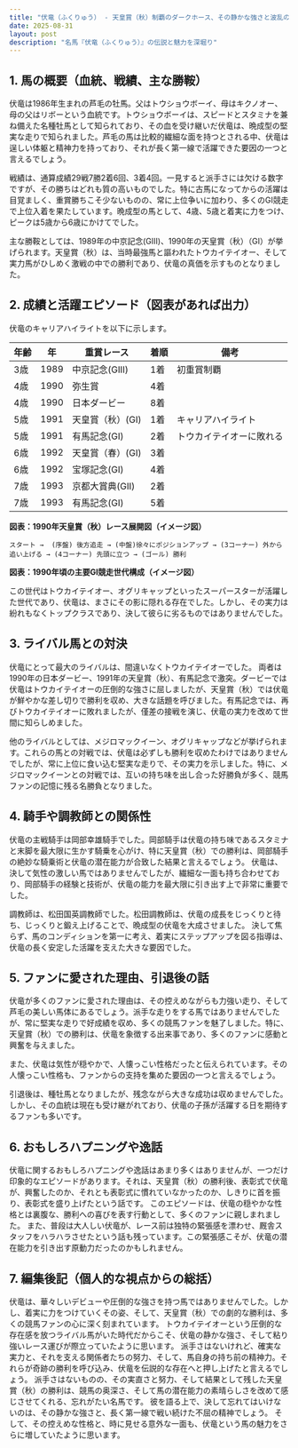 ```yaml
---
title: "伏竜（ふくりゅう） - 天皇賞（秋）制覇のダークホース、その静かな強さと波乱の生涯"
date: 2025-08-31
layout: post
description: "名馬『伏竜（ふくりゅう）』の伝説と魅力を深堀り"
---
```


## 1. 馬の概要（血統、戦績、主な勝鞍）

伏竜は1986年生まれの芦毛の牡馬。父はトウショウボーイ、母はキクノオー、母の父はリボーという血統です。トウショウボーイは、スピードとスタミナを兼ね備えた名種牡馬として知られており、その血を受け継いだ伏竜は、晩成型の堅実な走りで知られました。芦毛の馬は比較的繊細な面を持つとされる中、伏竜は逞しい体躯と精神力を持っており、それが長く第一線で活躍できた要因の一つと言えるでしょう。

戦績は、通算成績29戦7勝2着6回、3着4回。一見すると派手さには欠ける数字ですが、その勝ちはどれも質の高いものでした。特に古馬になってからの活躍は目覚ましく、重賞勝ちこそ少ないものの、常に上位争いに加わり、多くのGI競走で上位入着を果たしています。晩成型の馬として、4歳、5歳と着実に力をつけ、ピークは5歳から6歳にかけてでした。

主な勝鞍としては、1989年の中京記念(GIII)、1990年の天皇賞（秋）（GI）が挙げられます。天皇賞（秋）は、当時最強馬と謳われたトウカイテイオー、そして実力馬がひしめく激戦の中での勝利であり、伏竜の真価を示すものとなりました。


## 2. 成績と活躍エピソード（図表があれば出力）

伏竜のキャリアハイライトを以下に示します。

| 年齢 | 年 | 重賞レース | 着順 | 備考 |
|---|---|---|---|---|
| 3歳 | 1989 | 中京記念(GIII) | 1着 | 初重賞制覇 |
| 4歳 | 1990 | 弥生賞 | 4着 |  |
| 4歳 | 1990 | 日本ダービー | 8着 |  |
| 5歳 | 1991 | 天皇賞（秋）(GI) | 1着 |  キャリアハイライト |
| 5歳 | 1991 | 有馬記念(GI) | 2着 | トウカイテイオーに敗れる |
| 6歳 | 1992 | 天皇賞（春）(GI) | 3着 |  |
| 6歳 | 1992 | 宝塚記念(GI) | 4着 |  |
| 7歳 | 1993 | 京都大賞典(GII) | 2着 |  |
| 7歳 | 1993 | 有馬記念(GI) | 5着 |  |


**図表：1990年天皇賞（秋）レース展開図（イメージ図）**

```
スタート →  (序盤) 後方追走 → (中盤)徐々にポジションアップ → (3コーナー) 外から追い上げる → (4コーナー) 先頭に立つ → (ゴール) 勝利
```

**図表：1990年頃の主要GI競走世代構成（イメージ図）**

この世代はトウカイテイオー、オグリキャップといったスーパースターが活躍した世代であり、伏竜は、まさにその影に隠れる存在でした。しかし、その実力は紛れもなくトップクラスであり、決して彼らに劣るものではありませんでした。


## 3. ライバル馬との対決

伏竜にとって最大のライバルは、間違いなくトウカイテイオーでした。  両者は1990年の日本ダービー、1991年の天皇賞（秋）、有馬記念で激突。ダービーでは伏竜はトウカイテイオーの圧倒的な強さに屈しましたが、天皇賞（秋）では伏竜が鮮やかな差し切りで勝利を収め、大きな話題を呼びました。有馬記念では、再びトウカイテイオーに敗れましたが、僅差の接戦を演じ、伏竜の実力を改めて世間に知らしめました。

他のライバルとしては、メジロマックイーン、オグリキャップなどが挙げられます。これらの馬との対戦では、伏竜は必ずしも勝利を収めたわけではありませんでしたが、常に上位に食い込む堅実な走りで、その実力を示しました。特に、メジロマックイーンとの対戦では、互いの持ち味を出し合った好勝負が多く、競馬ファンの記憶に残る名勝負となりました。


## 4. 騎手や調教師との関係性

伏竜の主戦騎手は岡部幸雄騎手でした。岡部騎手は伏竜の持ち味であるスタミナと末脚を最大限に生かす騎乗を心がけ、特に天皇賞（秋）での勝利は、岡部騎手の絶妙な騎乗術と伏竜の潜在能力が合致した結果と言えるでしょう。  伏竜は、決して気性の激しい馬ではありませんでしたが、繊細な一面も持ち合わせており、岡部騎手の経験と技術が、伏竜の能力を最大限に引き出す上で非常に重要でした。

調教師は、松田国英調教師でした。松田調教師は、伏竜の成長をじっくりと待ち、じっくりと鍛え上げることで、晩成型の伏竜を大成させました。  決して焦らず、馬のコンディションを第一に考え、着実にステップアップを図る指導は、伏竜の長く安定した活躍を支えた大きな要因でした。


## 5. ファンに愛された理由、引退後の話

伏竜が多くのファンに愛された理由は、その控えめながらも力強い走り、そして芦毛の美しい馬体にあるでしょう。派手な走りをする馬ではありませんでしたが、常に堅実な走りで好成績を収め、多くの競馬ファンを魅了しました。特に、天皇賞（秋）での勝利は、伏竜を象徴する出来事であり、多くのファンに感動と興奮を与えました。

また、伏竜は気性が穏やかで、人懐っこい性格だったと伝えられています。その人懐っこい性格も、ファンからの支持を集めた要因の一つと言えるでしょう。

引退後は、種牡馬となりましたが、残念ながら大きな成功は収めませんでした。しかし、その血統は現在も受け継がれており、伏竜の子孫が活躍する日を期待するファンも多いです。


## 6. おもしろハプニングや逸話

伏竜に関するおもしろハプニングや逸話はあまり多くはありませんが、一つだけ印象的なエピソードがあります。それは、天皇賞（秋）の勝利後、表彰式で伏竜が、興奮したのか、それとも表彰式に慣れていなかったのか、しきりに首を振り、表彰式を盛り上げたという話です。  このエピソードは、伏竜の穏やかな性格とは裏腹な、勝利への喜びを表す行動として、多くのファンに親しまれました。  また、普段は大人しい伏竜が、レース前は独特の緊張感を漂わせ、厩舎スタッフをハラハラさせたという話も残っています。この緊張感こそが、伏竜の潜在能力を引き出す原動力だったのかもしれません。


## 7. 編集後記（個人的な視点からの総括）

伏竜は、華々しいデビューや圧倒的な強さを持つ馬ではありませんでした。しかし、着実に力をつけていくその姿、そして、天皇賞（秋）での劇的な勝利は、多くの競馬ファンの心に深く刻まれています。  トウカイテイオーという圧倒的な存在感を放つライバル馬がいた時代だからこそ、伏竜の静かな強さ、そして粘り強いレース運びが際立っていたように思います。  派手さはないけれど、確実な実力と、それを支える関係者たちの努力、そして、馬自身の持ち前の精神力。それらが奇跡の勝利を呼び込み、伏竜を伝説的な存在へと押し上げたと言えるでしょう。  派手さはないものの、その実直さと努力、そして結果として残した天皇賞（秋）の勝利は、競馬の奥深さ、そして馬の潜在能力の素晴らしさを改めて感じさせてくれる、忘れがたい名馬です。  彼を語る上で、決して忘れてはいけないのは、その静かな強さと、長く第一線で戦い続けた不屈の精神でしょう。  そして、その控えめな性格と、時に見せる意外な一面も、伏竜という馬の魅力をさらに増していたように思います。
